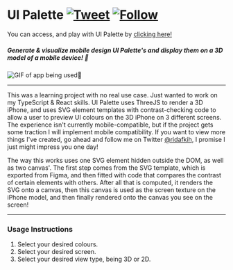 # UI Palette [![Tweet](https://img.shields.io/twitter/url/http/shields.io.png?style=social)](https://twitter.com/intent/tweet?text=Check%20out%20RayThis%20by%20@ridafkih%20to%20automatically%20upload%20your%20code%20snippets%20right%20from%20Visual%20Studio%20Code,%20powered%20by%20RayCast.%20@raycastapp%20%0A%0Ahttps://github.com/ridarf/ray-this/) [![Follow](https://img.shields.io/twitter/follow/ridafkih.png?style=social&label=Follow)](https://twitter.com/intent/follow?screen_name=ridafkih)

You can access, and play with UI Palette by [clicking here!](https://ridarf.github.io/ui-palette/)

##### Generate & visualize mobile design UI Palette's and display them on a 3D model of a mobile device! 🎨
![GIF of app being used](https://i.imgur.com/ud3PZva.gif)📱
___
This was a learning project with no real use case. Just wanted to work on my TypeScript & React skills. UI Palette uses ThreeJS to render a 3D iPhone, and uses SVG element templates with contrast-checking code to allow a user to preview UI colours on the 3D iPhone on 3 different screens. The experience isn't currently mobile-compatible, but if the project gets some traction I will implement mobile compatibility. If you want to view more things I've created, go ahead and follow me on Twitter [@ridafkih](https://twitter.com/ridafkih), I promise I just might impress you one day!

The way this works uses one SVG element hidden outside the DOM, as well as two canvas'. The first step comes from the SVG template, which is exported from Figma, and then fitted with code that compares the contrast of certain elements with others. After all that is computed, it renders the SVG onto a canvas, then this canvas is used as the screen texture on the iPhone model, and then finally rendered onto the canvas you see on the screen!

___
### Usage Instructions
1. Select your desired colours.
2. Select your desired screen.
3. Select your desired view type, being 3D or 2D.
